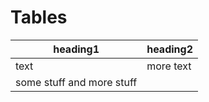 # Tables

| heading1                  | heading2  |
|---------------------------|-----------|
| text                      | more text |
| some stuff and more stuff |           |
